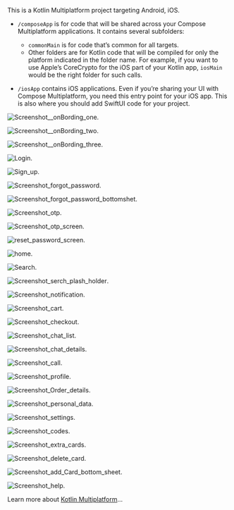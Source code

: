This is a Kotlin Multiplatform project targeting Android, iOS.

* `/composeApp` is for code that will be shared across your Compose Multiplatform applications.
  It contains several subfolders:
  - `commonMain` is for code that’s common for all targets.
  - Other folders are for Kotlin code that will be compiled for only the platform indicated in the folder name.
    For example, if you want to use Apple’s CoreCrypto for the iOS part of your Kotlin app,
    `iosMain` would be the right folder for such calls.

* `/iosApp` contains iOS applications. Even if you’re sharing your UI with Compose Multiplatform, 
  you need this entry point for your iOS app. This is also where you should add SwiftUI code for your project.

![Screenshot__onBording_one](https://github.com/rahul0007/AiFoodDeliveryApp/blob/babfd570ab84ec08fd22ca42644616fafb7338b0/Screenshot__onBording_one.png).

![Screenshot__onBording_two](https://github.com/rahul0007/AiFoodDeliveryApp/blob/babfd570ab84ec08fd22ca42644616fafb7338b0/Screenshot__onBording_two.png).

![Screenshot__onBording_three](https://github.com/rahul0007/AiFoodDeliveryApp/blob/babfd570ab84ec08fd22ca42644616fafb7338b0/Screenshot__onBording_three.png).

 ![Login](https://github.com/rahul0007/AiFoodDeliveryApp/blob/5e0f64c6cbacfdd0a810ed7a41b863894dbd6553/Screenshot_Login.png).

 ![Sign_up](https://github.com/rahul0007/AiFoodDeliveryApp/blob/e35da298304199a97bc7a5160f19e33cc639823e/Screenshot_sign_up.png).

 ![Screenshot_forgot_password](https://github.com/rahul0007/AiFoodDeliveryApp/blob/babfd570ab84ec08fd22ca42644616fafb7338b0/Screenshot_forgot_password.png).

 ![Screenshot_forgot_password_bottomshet](https://github.com/rahul0007/AiFoodDeliveryApp/blob/babfd570ab84ec08fd22ca42644616fafb7338b0/Screenshot_forgot_password_bottomshet.png).

 ![Screenshot_otp](https://github.com/rahul0007/AiFoodDeliveryApp/blob/babfd570ab84ec08fd22ca42644616fafb7338b0/Screenshot_otp.png).

 ![Screenshot_otp_screen](https://github.com/rahul0007/AiFoodDeliveryApp/blob/babfd570ab84ec08fd22ca42644616fafb7338b0/Screenshot_otp_screen.png).

 ![reset_password_screen](https://github.com/rahul0007/AiFoodDeliveryApp/blob/babfd570ab84ec08fd22ca42644616fafb7338b0/reset_password_screen.png).
 
![home](https://github.com/rahul0007/AiFoodDeliveryApp/blob/babfd570ab84ec08fd22ca42644616fafb7338b0/Screenshot_food_home.png).

![Search](https://github.com/rahul0007/AiFoodDeliveryApp/blob/babfd570ab84ec08fd22ca42644616fafb7338b0/Screenshot_search.png).

![Screenshot_serch_plash_holder](https://github.com/rahul0007/AiFoodDeliveryApp/blob/babfd570ab84ec08fd22ca42644616fafb7338b0/Screenshot_serch_plash_holder.png).

![Screenshot_notification](https://github.com/rahul0007/AiFoodDeliveryApp/blob/babfd570ab84ec08fd22ca42644616fafb7338b0/Screenshot_notification.png).

![Screenshot_cart](https://github.com/rahul0007/AiFoodDeliveryApp/blob/babfd570ab84ec08fd22ca42644616fafb7338b0/Screenshot_cart.png).

![Screenshot_checkout](https://github.com/rahul0007/AiFoodDeliveryApp/blob/babfd570ab84ec08fd22ca42644616fafb7338b0/Screenshot_checkout.png).

![Screenshot_chat_list](https://github.com/rahul0007/AiFoodDeliveryApp/blob/babfd570ab84ec08fd22ca42644616fafb7338b0/Screenshot_chat_list.png).

![Screenshot_chat_details](https://github.com/rahul0007/AiFoodDeliveryApp/blob/babfd570ab84ec08fd22ca42644616fafb7338b0/Screenshot_chat_details.png).

![Screenshot_call](https://github.com/rahul0007/AiFoodDeliveryApp/blob/babfd570ab84ec08fd22ca42644616fafb7338b0/Screenshot_call.png).

![Screenshot_profile](https://github.com/rahul0007/AiFoodDeliveryApp/blob/babfd570ab84ec08fd22ca42644616fafb7338b0/Screenshot_profile.png).

![Screenshot_Order_details](https://github.com/rahul0007/AiFoodDeliveryApp/blob/babfd570ab84ec08fd22ca42644616fafb7338b0/Screenshot_Order_details.png).

![Screenshot_personal_data](https://github.com/rahul0007/AiFoodDeliveryApp/blob/babfd570ab84ec08fd22ca42644616fafb7338b0/Screenshot_personal_data.png).

![Screenshot_settings](https://github.com/rahul0007/AiFoodDeliveryApp/blob/babfd570ab84ec08fd22ca42644616fafb7338b0/Screenshot_settings.png).

![Screenshot_codes](https://github.com/rahul0007/AiFoodDeliveryApp/blob/babfd570ab84ec08fd22ca42644616fafb7338b0/Screenshot_codes.png).
  
![Screenshot_extra_cards](https://github.com/rahul0007/AiFoodDeliveryApp/blob/babfd570ab84ec08fd22ca42644616fafb7338b0/Screenshot_extra_cards.png).

![Screenshot_delete_card](https://github.com/rahul0007/AiFoodDeliveryApp/blob/babfd570ab84ec08fd22ca42644616fafb7338b0/Screenshot_delete_card.png).

![Screenshot_add_Card_bottom_sheet](https://github.com/rahul0007/AiFoodDeliveryApp/blob/babfd570ab84ec08fd22ca42644616fafb7338b0/Screenshot_add_Card_bottom_sheet.png).


![Screenshot_help](https://github.com/rahul0007/AiFoodDeliveryApp/blob/babfd570ab84ec08fd22ca42644616fafb7338b0/Screenshot_help.png).



Learn more about [Kotlin Multiplatform](https://www.jetbrains.com/help/kotlin-multiplatform-dev/get-started.html)…

